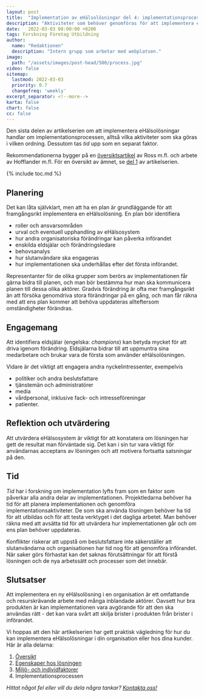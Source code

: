 ```yaml
---
layout: post
title:  "Implementation av eHälsolösningar del 4: implementationsprocessen"
description: "Aktiviteter som behöver genomföras för att implementera en eHälsolösning"
date:   2022-03-03 08:00:00 +0200
tags: Forskning Företag Utbildning
author:
  name: "Redaktionen"
  description: "Intern grupp som arbetar med webplatsen."
image:
  path: "/assets/images/post-head/500/process.jpg"
video: false
sitemap:
  lastmod: 2022-03-03
  priority: 0.7
  changefreq: 'weekly'
excerpt_separator: <!--more-->
karta: false
chart: false
cc: false
---
```


Den sista delen av artikelserien om att implementera eHälsolösningar handlar om implementationsprocessen, alltså vilka aktiviteter som ska göras i vilken ordning. Dessutom tas _tid_ upp som en separat faktor.

Rekommendationerna bygger på en [översiktsartikel](https://implementationscience.biomedcentral.com/articles/10.1186/s13012-016-0510-7) av Ross m.fl. och arbete av Hofflander m.fl. För en översikt av ämnet, se [del 1](/2022/01/20/implementation-del-1.html) av artikelserien.

<!--more-->

{% include toc.md %}

## Planering
Det kan låta självklart, men att ha en plan är grundläggande för att framgångsrikt implementera en eHälsolösning. En plan bör identifiera

* roller och ansvarsområden
* urval och eventuell upphandling av eHälsosystem
* hur andra organisatoriska förändringar kan påverka införandet
* enskilda eldsjälar och förändringsledare
* behovsanalys
* hur slutanvändare ska engageras
* hur implementationen ska underhållas efter det första införandet.

Representanter för de olika grupper som berörs av implementationen får gärna bidra till planen, och man bör bestämma hur man ska kommunicera planen till dessa olika aktörer. Gradvis förändring är ofta mer framgångsrikt än att försöka genomdriva stora förändringar på en gång, och man får räkna med att ens plan kommer att behöva uppdateras allteftersom omständigheter förändras.

## Engagemang
Att identifiera eldsjälar (engelska: _champions_) kan betyda mycket för att driva igenom förändring. Eldsjälarna bidrar till att uppmuntra sina medarbetare och brukar vara de första som använder eHälsolösningen.

Vidare är det viktigt att engagera andra nyckelintressenter, exempelvis

* politiker och andra beslutsfattare
* tjänstemän och administratörer
* media
* vårdpersonal, inklusive fack- och intresseföreningar
* patienter.

## Reflektion och utvärdering
Att utvärdera eHälsosystem är viktigt för att konstatera om lösningen har gett de resultat man förväntade sig. Det kan i sin tur vara viktigt för användarnas acceptans av lösningen och att motivera fortsatta satsningar på den.

## Tid
_Tid_ har i forskning om implementation lyfts fram som en faktor som påverkar alla andra delar av implementationen. Projektledarna behöver ha tid för att planera implementationen och genomföra implementationsaktiviteter. De som ska använda lösningen behöver ha tid för att utbildas och för att testa verktyget i det dagliga arbetet. Man behöver räkna med att avsätta tid för att utvärdera hur implementationen går och om ens plan behöver uppdateras. 

Konflikter riskerar att uppstå om beslutsfattare inte säkerställer att slutanvändarna och organisationen har tid nog för att genomföra införandet. När saker görs förhastat kan det saknas förutsättningar för att förstå lösningen och de nya arbetssätt och processer som det innebär.

## Slutsatser
Att implementera en ny eHälsolösning i en organisation är ett omfattande och resurskrävande arbete med många inblandade aktörer. Oavsett hur bra produkten är kan implementationen vara avgörande för att den ska användas rätt - det kan vara svårt att skilja brister i produkten från brister i införandet.

Vi hoppas att den här artikelserien har gett praktisk vägledning för hur du kan implementera eHälsolösningar i din organisation eller hos dina kunder. Här är alla delarna:

1. [Översikt](/2022/01/20/implementation-del-1.html)
2. [Egenskaper hos lösningen](/2022/02/02/implementation-del-2.html)
3. [Miljö- och individfaktorer](/2022/02/17/implementation-del-3.html)
4. Implementationsprocessen


_Hittat något fel eller vill du dela några tankar? [Kontakta oss!](/index.html#form-message)_